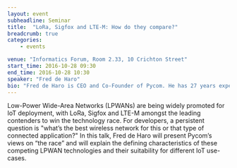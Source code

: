 ```yaml
---
layout: event
subheadline: Seminar
title:  "LoRa, Sigfox and LTE-M: How do they compare?"
breadcrumb: true
categories:
    - events

venue: "Informatics Forum, Room 2.33, 10 Crichton Street"
start_time: 2016-10-28 09:30
end_time: 2016-10-28 10:30
speaker: "Fred de Haro"
bio: "Fred de Haro is CEO and Co-Founder of Pycom. He has 27 years experience building start-up and pre-IPO companies, including NAVTEQ and Tele Atlas (sold for $4B to TomTom). His diverse industry and vertical market experience spans IT hardware, software, intellectual property and licensing, as well as automotive, retail, Internet, VARs, system integrators, ISPs, ASPs, independent software vendors, telecom (mobile operators and handset manufacturers), B2B, OEMs, consumer products, aerospace, defense and manufacturing."
---
```


Low-Power Wide-Area Networks (LPWANs) are being widely promoted for IoT deployment, with LoRa, Sigfox and LTE-M amongst the leading contenders to win the technology race. For developers, a persistent question is "what’s the best wireless network for this or that type of connected application?" In this talk, Fred de Haro will present Pycom’s views on “the race” and will explain the defining characteristics of these competing LPWAN technologies and their suitability for different IoT use-cases.


